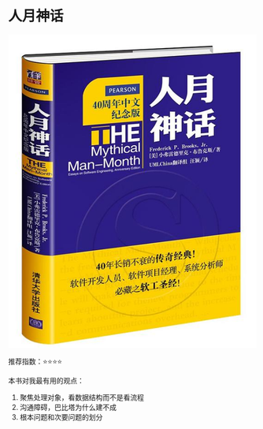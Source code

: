 # 人月神话
![人月神话](./人月神话.jpg)

推荐指数：⭐️⭐️⭐️⭐️

本书对我最有用的观点：

1. 聚焦处理对象，看数据结构而不是看流程
2. 沟通障碍，巴比塔为什么建不成
3. 根本问题和次要问题的划分
